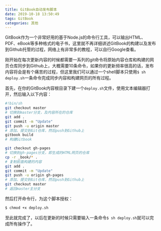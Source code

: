 ```yaml
---
title: GitBook自动发布脚本
date: 2019-10-18 13:50:49
tags: GitBook
categories: 其他
---
```


GitBook作为一个非常好用的基于Node.js的命令行工具，可以输出HTML、PDF、eBook等多种格式的电子书，这里就不再详细讲述GitBook的构建以及发布到Github托管的过程，网络上有非常多的教程，可以自行Google查看。

刚开始在每次更新内容的时候都需要一系列的git命令将原始内容仓库和构建的网页仓库同步到Github上，大概需要10条命令，如果你的更新频率很高的话，发布内容将会是有个痛苦的过程，但这里我们可以通过一个shell脚本只使用`$ sh deploy.sh`一条命令完成同步内容和构建网页的所有过程。

<!-- more -->

首先，在你的GitBook内容根目录下建一个`deploy.sh`文件，使用文本编辑器打开，然后输入以下内容：

```sh
#!bin/sh
git checkout master
# 切换到master分支，及内容所在的仓库
git add .
git commit -m "Update"
git push -u origin master
# 添加、提交到Git仓库，然后push到Github上
gitbook build
# 构建Gitbook

git checkout gh-pages
# 切换到gh-pages分支，即生成的HTML网页的仓库
cp -r _book/* . 
# 复制前面构建的内容
git add .
git commit -m "Update"
git push -u origin gh-pages
# 添加、提交到Git仓库，然后push到Github上
git checkout master
# 返回master主分支
```

然后打开命令行，为这个脚本授权：

```sh
$ chmod +x deploy.sh
```

至此就完成了，以后在更新的时候只需要输入一条命令`$ sh deploy.sh`就可以完成所有操作了。

